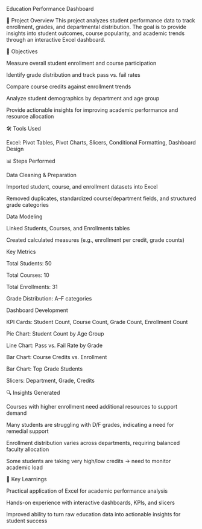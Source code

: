 Education Performance Dashboard

📌 Project Overview
This project analyzes student performance data to track enrollment, grades, and departmental distribution.
The goal is to provide insights into student outcomes, course popularity, and academic trends through an interactive Excel dashboard.

🎯 Objectives

Measure overall student enrollment and course participation

Identify grade distribution and track pass vs. fail rates

Compare course credits against enrollment trends

Analyze student demographics by department and age group

Provide actionable insights for improving academic performance and resource allocation

🛠 Tools Used

Excel: Pivot Tables, Pivot Charts, Slicers, Conditional Formatting, Dashboard Design

📊 Steps Performed

Data Cleaning & Preparation

Imported student, course, and enrollment datasets into Excel

Removed duplicates, standardized course/department fields, and structured grade categories

Data Modeling

Linked Students, Courses, and Enrollments tables

Created calculated measures (e.g., enrollment per credit, grade counts)

Key Metrics

Total Students: 50

Total Courses: 10

Total Enrollments: 31

Grade Distribution: A–F categories

Dashboard Development

KPI Cards: Student Count, Course Count, Grade Count, Enrollment Count

Pie Chart: Student Count by Age Group

Line Chart: Pass vs. Fail Rate by Grade

Bar Chart: Course Credits vs. Enrollment

Bar Chart: Top Grade Students

Slicers: Department, Grade, Credits

🔍 Insights Generated

Courses with higher enrollment need additional resources to support demand

Many students are struggling with D/F grades, indicating a need for remedial support

Enrollment distribution varies across departments, requiring balanced faculty allocation

Some students are taking very high/low credits → need to monitor academic load

🚀 Key Learnings

Practical application of Excel for academic performance analysis

Hands-on experience with interactive dashboards, KPIs, and slicers

Improved ability to turn raw education data into actionable insights for student success
